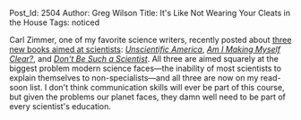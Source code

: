 Post_Id: 2504
Author: Greg Wilson
Title: It's Like Not Wearing Your Cleats in the House
Tags: noticed

<p>Carl Zimmer, one of my favorite science writers, recently posted about <a href="http://blogs.discovermagazine.com/loom/2009/08/11/book-preview-for-the-scientist/">three new books aimed at scientists</a>: <a href="http://www.amazon.com/gp/product/0465013058"><em>Unscientific America</em></a>, <a href="http://www.amazon.com/gp/product/0674036352"><em>Am I Making Myself Clear?</em></a>, and <a href="http://www.amazon.com/gp/product/1597265632"><em>Don't Be Such a Scientist</em></a>. All three are aimed squarely at the biggest problem modern science faces&mdash;the inability of most scientists to explain themselves to non-specialists&mdash;and all three are now on my read-soon list. I don't think communication skills will ever be part of this course, but given the problems our planet faces, they damn well need to be part of every scientist's education.</p>

